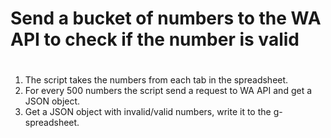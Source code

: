 # Send a bucket of numbers to the WA API to check if the number is valid
#
1. The script takes the numbers from each tab in the spreadsheet.
2. For every 500 numbers the script send a request to WA API and get a JSON object.
3. Get a JSON object with invalid/valid numbers, write it to the g-spreadsheet.
